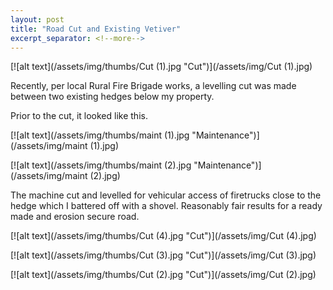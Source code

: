 ```yaml
---
layout: post
title: "Road Cut and Existing Vetiver"
excerpt_separator: <!--more-->
---
```

[![alt text](/assets/img/thumbs/Cut (1).jpg "Cut")](/assets/img/Cut (1).jpg)

Recently, per local Rural Fire Brigade works, a levelling cut was made between two existing hedges below my property.

<!--more-->

Prior to the cut, it looked like this.

[![alt text](/assets/img/thumbs/maint (1).jpg "Maintenance")](/assets/img/maint (1).jpg)

[![alt text](/assets/img/thumbs/maint (2).jpg "Maintenance")](/assets/img/maint (2).jpg)

The machine cut and levelled for vehicular access of firetrucks close to the hedge which I battered off with a shovel. Reasonably fair results for a ready made and erosion secure road.

[![alt text](/assets/img/thumbs/Cut (4).jpg "Cut")](/assets/img/Cut (4).jpg)

[![alt text](/assets/img/thumbs/Cut (3).jpg "Cut")](/assets/img/Cut (3).jpg)

[![alt text](/assets/img/thumbs/Cut (2).jpg "Cut")](/assets/img/Cut (2).jpg)